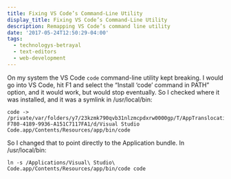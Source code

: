 ```yaml
---
title: Fixing VS Code’s Command-Line Utility
display_title: Fixing VS Code’s Command-Line Utility
description: Remapping VS Code’s command line utility
date: '2017-05-24T12:50:29-04:00'
tags:
  - technologys-betrayal
  - text-editors
  - web-development
---
```

On my system the VS Code `code` command-line utility kept breaking. I would go into VS Code, hit F1 and select the “Install ‘code’ command in PATH” option, and it would work, but would stop eventually. So I checked where it was installed, and it was a symlink in /usr/local/bin:

```shell
code -> /private/var/folders/y7/23kzmk790qvb31nlzmcpdxrw0000gp/T/AppTranslocation/154BF34A-F780-4189-9936-A151C7117FA1/d/Visual Studio Code.app/Contents/Resources/app/bin/code

```

So I changed that to point directly to the Application bundle. In /usr/local/bin:

```shell
ln -s /Applications/Visual\ Studio\ Code.app/Contents/Resources/app/bin/code code

```
